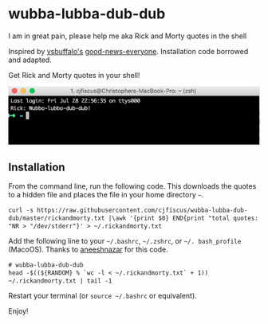 # wubba-lubba-dub-dub
I am in great pain, please help me aka Rick and Morty quotes in the shell  

Inspired by [vsbuffalo's](https://github.com/vsbuffalo) [good-news-everyone](https://github.com/vsbuffalo/good-news-everyone). Installation code borrowed and adapted.

Get Rick and Morty quotes in your shell! 

![screenshot](https://raw.githubusercontent.com/cjfiscus/wubba-lubba-dub-dub/master/screenshot.png)

## Installation
From the command line, run the following code. This downloads the quotes to a hidden file and  places the file in your home directory ```~```. 
```
curl -s https://raw.githubusercontent.com/cjfiscus/wubba-lubba-dub-dub/master/rickandmorty.txt |\awk '{print $0} END{print "total quotes: "NR > "/dev/stderr"}' > ~/.rickandmorty.txt
```

Add the following line to your ```~/.bashrc```, ```~/.zshrc```, or ```~/. bash_profile``` (MacoOS). Thanks to [aneeshnazar](https://github.com/aneeshnazar) for this code.
```
# wubba-lubba-dub-dub
head -$((${RANDOM} % `wc -l < ~/.rickandmorty.txt` + 1)) ~/.rickandmorty.txt | tail -1
```
Restart your terminal (or ```source ~/.bashrc``` or equivalent).

Enjoy! 
 
 
